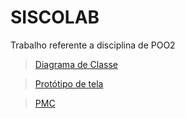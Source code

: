 # SISCOLAB
Trabalho referente a disciplina de POO2


><a href="https://github.com/JuliaMRC/siscolab_poo2/blob/master/Siscolab/arquivos/dc_atualizado.pdf">Diagrama de Classe</a>

><a href="https://drive.google.com/file/d/1f9hN0b8oTWdeiESJZeAwwKLnWt2O9Oik/view?usp=sharing">Protótipo de tela</a>

><a href="https://github.com/JuliaMRC/siscolab_poo2/blob/master/Siscolab/arquivos/pmc_atualizado.pdf">PMC</a>
